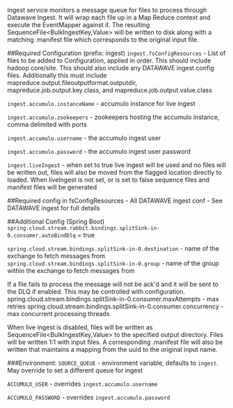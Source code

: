Ingest service monitors a message queue for files to process through Datawave Ingest. It will wrap each file up in a Map Reduce context and execute the EventMapper against it. The resulting SequenceFile<BulkIngestKey,Value> will be written to disk along with a matching .manifest file which corresponds to the original input file.

##Required Configuration (prefix: ingest)
`ingest.fsConfigResources` - List of files to be added to Configuration, applied in order. This should include hadoop core/site. This should also include any DATAWAVE ingest config files. Additionally this must include mapreduce.output.fileoutputformat.outputdir, mapreduce.job.output.key.class, and mapreduce.job.output.value.class

`ingest.accumulo.instanceName` - accumulo instance for live ingest

`ingest.accumulo.zookeepers` - zookeepers hosting the accumulo instance, comma delimited with ports

`ingest.accumulo.username` - the accumulo ingest user

`ingest.accumulo.password` - the accumulo ingest user password

`ingest.liveIngest` - when set to true live ingest will be used and no files will be written out, files will also be moved from the flagged location directly to loaded. When liveIngest is not set, or is set to false sequence files and manifest files will be generated

##Required config in fsConfigResources - 
All DATAWAVE ingest conf - See DATAWAVE ingest for full details

##Additional Config (Spring Boot)
`spring.cloud.stream.rabbit.bindings.splitSink-in-0.consumer.autoBindDlq` = true

`spring.cloud.stream.bindings.splitSink-in-0.destination` - name of the exchange to fetch messages from
`spring.cloud.stream.bindings.splitSink-in-0.group` - name of the group within the exchange to fetch messages from

If a file fails to process the message will not be ack'd and it will be sent to the DLQ if enabled. This may be controlled with configuration.
spring.cloud.stream.bindings.splitSink-in-0.consumer.maxAttempts - max retries
spring.cloud.stream.bindings.splitSink-in-0.consumer.concurrency - max concurrent processing threads

When live ingest is disabled, files will be written as SequenceFile<BulkIngestKey,Value> to the specified output directory. Files will be written 1:1 with input files. A corresponding .manifest file will also be written that maintains a mapping from the uuid to the original input name.

###Environment:
`SOURCE_QUEUE` - environment variable, defaults to `ingest`. May override to set a different queue for ingest 

`ACCUMULO_USER` - overrides `ingest.accumulo.username`

`ACCUMULO_PASSWORD` - overrides `ingest.accumulo.password`